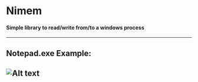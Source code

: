 # Nimem
#### Simple library to read/write from/to a windows process
----
## Notepad.exe Example:
![Alt text](https://s7.gifyu.com/images/tkwnvblAXx.gif)
----
